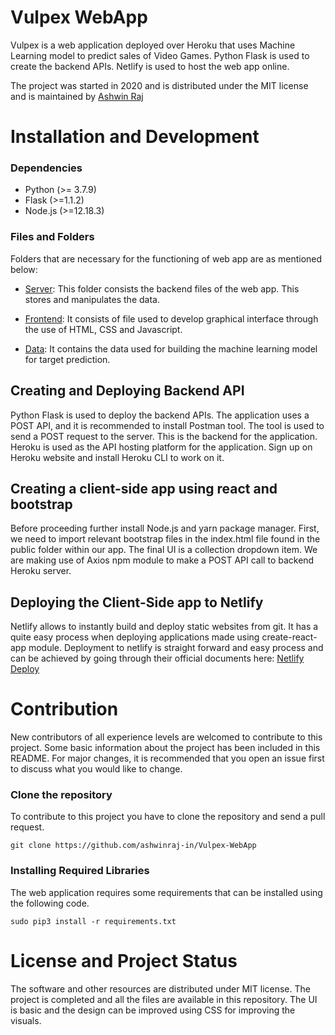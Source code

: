 # Vulpex WebApp

Vulpex is a web application deployed over Heroku that uses Machine Learning model to predict sales of Video Games. Python Flask is used to create the backend APIs. Netlify is used to host the web app online. 

The project was started in 2020 and is distributed under the MIT license and is maintained by [Ashwin Raj](https://github.com/ashwinraj-in)

# Installation and Development
### Dependencies
- Python (>= 3.7.9)
- Flask (>=1.1.2)
- Node.js (>=12.18.3) 

### Files and Folders
Folders that are necessary for the functioning of web app are as mentioned below:
- [Server](https://github.com/ashwinraj-in/Vulpex-WebApp/tree/master/Server):
  This folder consists the backend files of the web app. This stores and manipulates the data.

- [Frontend](https://github.com/ashwinraj-in/Vulpex-WebApp/tree/master/Frontend):
  It consists of file used to develop graphical interface through the use of HTML, CSS and Javascript.
 
- [Data](https://github.com/ashwinraj-in/Vulpex-WebApp/tree/master/Data): It contains the data used for building the machine learning model for target prediction.

## Creating and Deploying Backend API
Python Flask is used to deploy the backend APIs. The application uses a POST API, and it is recommended to install Postman tool. The tool is used to send a POST request to the server. This is the backend for the application. Heroku is used as the API hosting platform for the application. Sign up on Heroku website and install Heroku CLI to work on it.

## Creating a client-side app using react and bootstrap
Before proceeding further install Node.js and yarn package manager. First, we need to import relevant bootstrap files in the index.html file found in the public folder within our app. The final UI is a collection dropdown item. We are making use of Axios npm module to make a POST API call to backend Heroku server.

## Deploying the Client-Side app to Netlify 
Netlify allows to instantly build and deploy static websites from git. It has a quite easy process when deploying applications made using create-react-app module. Deployment to netlify is straight forward and easy process and can be achieved by going through their official documents here: [Netlify Deploy](https://www.netlify.com/blog/2016/09/29/a-step-by-step-guide-deploying-on-netlify/https://www.netlify.com/blog/2016/09/29/a-step-by-step-guide-deploying-on-netlify/)

# Contribution

New contributors of all experience levels are welcomed to contribute to this project. Some basic information about the project has been included in this README. For major changes, it is recommended that you open an issue first to discuss what you would like to change.

### Clone the repository
To contribute to this project you have to clone the repository and send a pull request.
```
git clone https://github.com/ashwinraj-in/Vulpex-WebApp
```
### Installing Required Libraries
The web application requires some requirements that can be installed using the following code.
```
sudo pip3 install -r requirements.txt
```

# License and Project Status
The software and other resources are distributed under MIT license. The project is completed and all the files are available in this repository. The UI is basic and the design can be improved using CSS for improving the visuals. 

